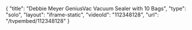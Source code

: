 {
    "title": "Debbie Meyer GeniusVac Vacuum Sealer with 10 Bags",
    "type": "solo",
    "layout": "iframe-static",
    "videoId": "112348128",
    "url": "\/tvpembed\/112348128"
}